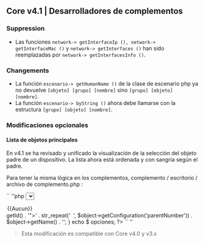 ## Core v4.1 | Desarrolladores de complementos

### Suppression

- Las funciones `network-> getInterfaceIp (), network-> getInterfaceMac ()` y `network-> getInterfaces ()` han sido reemplazadas por `network-> getInterfacesInfo ()`.

### Changements

- La función `escenario-> getHumanName ()` de la clase de escenario php ya no devuelve `[objeto] [grupo] [nombre]` sino `[grupo] [objeto] [nombre]`.
- La función `escenario-> byString ()` ahora debe llamarse con la estructura `[grupo] [objeto] [nombre]`.

### Modificaciones opcionales

#### Lista de objetos principales

En v4.1 se ha revisado y unificado la visualización de la selección del objeto padre de un dispositivo. La lista ahora está ordenada y con sangría según el padre.

Para tener la misma lógica en los complementos, complemento / escritorio / archivo de complemento.php :

`` ''php
<select id="sel_object" class="eqLogicAttr form-control" data-l1key="object_id">
  <option value="">{{Aucun}}</option>
  <?php
  $options = '';
  foreach ((jeeObject::buildTree (nulo, falso)) como $ objeto) {
    $options .= '<option value="' . $object->getId() . '">' . str_repeat('&nbsp;&nbsp;', $object->getConfiguration('parentNumber')) . $object->getName() . '</option>';
  }
  echo $ opciones;
  ?>
</select>
`` ''

> Esta modificación es compatible con Core v4.0 y v3.x

